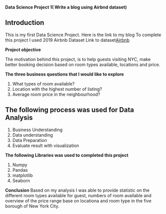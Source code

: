 **Data Science Project 1( Write a blog using Airbnd dataset)**

## Introduction
This is my first Data Science Project. Here is the link to my blog
To complete this project I used 2019 Airbnb Dataset
Link to dataset[Airbnb](https://www.kaggle.com/dgomonov/new-york-city-airbnb-open-data)


**Project objective**

The motivation behind this project, is to help guests visiting NYC, make better booking decision based on room types available, locations and price.

**The three business questions that I would like to explore**
1.  What types of room available?
2. Location with the highest number of listing?
3. Average room price in the neighbourhood?

## The following process was used for Data Analysis
1. Business Understanding
2. Data understanding
3. Data Preparation
4. Evaluate result with visualization

**The following Libraries was used to completed this project**
1.  Numpy
2. Pandas
3. matplotlib
4. Seaborn

**Conclusion**
Based on my analysis I was able to provide statistic on the different room types available for guest, numbers of room available and overview of the price range base on locationa and room type in the five borough of New York City.

